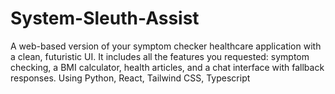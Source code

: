 # System-Sleuth-Assist

A web-based version of your symptom checker healthcare application with a clean, futuristic UI. It includes all the features you requested: symptom checking, a BMI calculator, health articles, and a chat interface with fallback responses. Using Python, React, Tailwind CSS, Typescript

